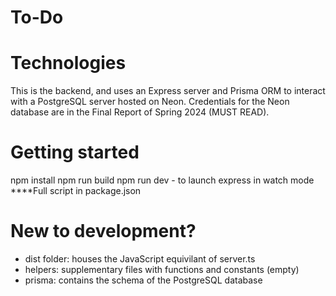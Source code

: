 # To-Do

# Technologies
This is the backend, and uses an Express server and Prisma ORM to interact with a PostgreSQL server hosted on Neon.
Credentials for the Neon database are in the Final Report of Spring 2024 (MUST READ).

# Getting started
npm install
npm run build
npm run dev - to launch express in watch mode
****Full script in package.json

# New to development?
* dist folder: houses the JavaScript equivilant of server.ts
* helpers: supplementary files with functions and constants (empty)
* prisma: contains the schema of the PostgreSQL database



